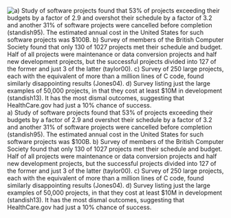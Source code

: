 ![a) Study of software projects found that 53% of projects exceeding their budgets by a factor of 2.9 and overshot their schedule by a factor of 3.2 and another 31% of software projects were cancelled before completion (standish95). The estimated annual cost in the United States for such software projects was $100B.  b) Survey of members of the British Computer Society found that only 130 of 1027 projects met their schedule and budget. Half of all projects were maintenance or data conversion projects and half new development projects, but the successful projects divided into 127 of the former and just 3 of the latter (taylor00). c) Survey of 250 large projects, each with the equivalent of more than a million lines of C code, found similarly disappointing results (Jones04). d) Survey listing just the large examples of 50,000 projects, in that they cost at least $10M in development (standish13).    It has the most dismal outcomes,  suggesting that HealthCare.gov had just a 10% chance of success.](ch_intro/figs/SoftwareProjectsSurveys3.jpg)  
a) Study of software projects found that 53% of projects exceeding their budgets by a factor of 2.9 and overshot their schedule by a factor of 3.2 and another 31% of software projects were cancelled before completion (standish95). The estimated annual cost in the United States for such software projects was $100B.  b) Survey of members of the British Computer Society found that only 130 of 1027 projects met their schedule and budget. Half of all projects were maintenance or data conversion projects and half new development projects, but the successful projects divided into 127 of the former and just 3 of the latter (taylor00). c) Survey of 250 large projects, each with the equivalent of more than a million lines of C code, found similarly disappointing results (Jones04). d) Survey listing just the large examples of 50,000 projects, in that they cost at least $10M in development (standish13).    It has the most dismal outcomes,  suggesting that HealthCare.gov had just a 10% chance of success.